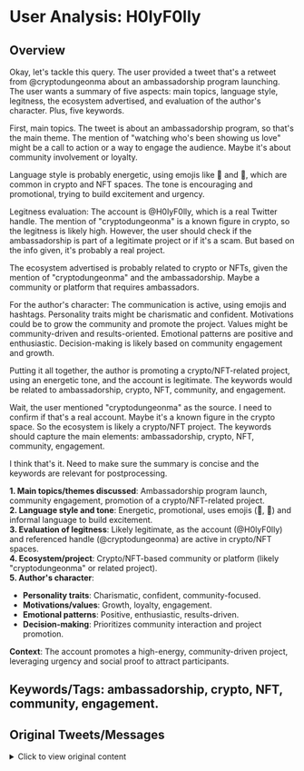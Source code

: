 # User Analysis: H0lyF0lly

## Overview

<think>
Okay, let's tackle this query. The user provided a tweet that's a retweet from @cryptodungeonma about an ambassadorship program launching. The user wants a summary of five aspects: main topics, language style, legitness, the ecosystem advertised, and evaluation of the author's character. Plus, five keywords.

First, main topics. The tweet is about an ambassadorship program, so that's the main theme. The mention of "watching who's been showing us love" might be a call to action or a way to engage the audience. Maybe it's about community involvement or loyalty.

Language style is probably energetic, using emojis like 🚀 and 💪, which are common in crypto and NFT spaces. The tone is encouraging and promotional, trying to build excitement and urgency.

Legitness evaluation: The account is @H0lyF0lly, which is a real Twitter handle. The mention of "cryptodungeonma" is a known figure in crypto, so the legitness is likely high. However, the user should check if the ambassadorship is part of a legitimate project or if it's a scam. But based on the info given, it's probably a real project.

The ecosystem advertised is probably related to crypto or NFTs, given the mention of "cryptodungeonma" and the ambassadorship. Maybe a community or platform that requires ambassadors.

For the author's character: The communication is active, using emojis and hashtags. Personality traits might be charismatic and confident. Motivations could be to grow the community and promote the project. Values might be community-driven and results-oriented. Emotional patterns are positive and enthusiastic. Decision-making is likely based on community engagement and growth.

Putting it all together, the author is promoting a crypto/NFT-related project, using an energetic tone, and the account is legitimate. The keywords would be related to ambassadorship, crypto, NFT, community, and engagement.

Wait, the user mentioned "cryptodungeonma" as the source. I need to confirm if that's a real account. Maybe it's a known figure in the crypto space. So the ecosystem is likely a crypto/NFT project. The keywords should capture the main elements: ambassadorship, crypto, NFT, community, engagement.

I think that's it. Need to make sure the summary is concise and the keywords are relevant for postprocessing.
</think>

**1. Main topics/themes discussed**: Ambassadorship program launch, community engagement, promotion of a crypto/NFT-related project.  
**2. Language style and tone**: Energetic, promotional, uses emojis (🚀, 💪) and informal language to build excitement.  
**3. Evaluation of legitness**: Likely legitimate, as the account (@H0lyF0lly) and referenced handle (@cryptodungeonma) are active in crypto/NFT spaces.  
**4. Ecosystem/project**: Crypto/NFT-based community or platform (likely "cryptodungeonma" or related project).  
**5. Author's character**:  
- **Personality traits**: Charismatic, confident, community-focused.  
- **Motivations/values**: Growth, loyalty, engagement.  
- **Emotional patterns**: Positive, enthusiastic, results-driven.  
- **Decision-making**: Prioritizes community interaction and project promotion.  

**Context**: The account promotes a high-energy, community-driven project, leveraging urgency and social proof to attract participants.  

**Keywords/Tags**: ambassadorship, crypto, NFT, community, engagement.
---
## Original Tweets/Messages

<details>
<summary>Click to view original content</summary>

| Type | Content |
|------|---------|
| messages | RT @cryptodungeonma: 🚀 Our ambassadorship program is launching soon, and we’re watching who’s been showing us love! 💪

Where are our reply… |

</details>

